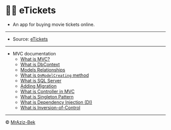 # 🎥🍿 eTickets

- An app for buying movie tickets online.
---
- Source: [eTickets](src/eTickets)
---
- MVC documentation
  - [What is MVC?](docs/whats-mvc.md)
  - [What is DbContext](docs/whats-dbcontext.md)
  - [Models Relationships](docs/images/models-relationships.png)
  - [What is `OnModelCreating` method](docs/whats-onmodelcreating.md)
  - [What is SQL Server](docs/whats-sqlserver.md)
  - [Adding Migration](docs/adding-migration.md)
  - [What is Controller in MVC](docs/whats-controller.md)
  - [What is Singleton Pattern](docs/whats-singleton.md)
  - [What is Dependency Injection (DI)](docs/whats-dependency-injection.md)
  - [What is Inversion-of-Control](docs/whats-inversion-of-control.md)
---
© [MrAziz-Bek](https://github.com/MrAziz-Bek)